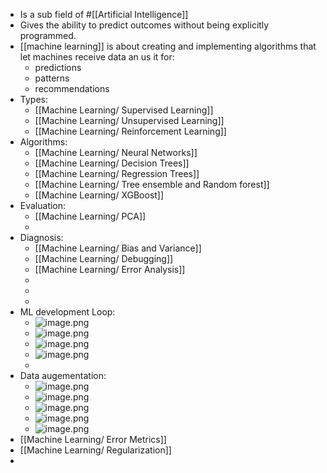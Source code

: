 - Is a sub field of #[[Artificial Intelligence]]
- Gives the ability to predict outcomes without being explicitly programmed.
- [[machine learning]] is about creating and implementing algorithms that let machines receive data an us it for:
	- predictions
	- patterns
	- recommendations
- Types:
	- [[Machine Learning/ Supervised Learning]]
	- [[Machine Learning/ Unsupervised Learning]]
	- [[Machine Learning/ Reinforcement Learning]]
- Algorithms:
	- [[Machine Learning/ Neural Networks]]
	- [[Machine Learning/ Decision Trees]]
	- [[Machine Learning/ Regression Trees]]
	- [[Machine Learning/ Tree ensemble and Random forest]]
	- [[Machine Learning/ XGBoost]]
- Evaluation:
	- [[Machine Learning/ PCA]]
	-
- Diagnosis:
	- [[Machine Learning/ Bias and Variance]]
	- [[Machine Learning/ Debugging]]
	- [[Machine Learning/ Error Analysis]]
	-
	-
	-
- ML development Loop:
	- ![image.png](../assets/image_1676229404919_0.png)
	- ![image.png](../assets/image_1676237560303_0.png)
	- ![image.png](../assets/image_1676237733730_0.png)
	- ![image.png](../assets/image_1676238035581_0.png)
	-
- Data augementation:
	- ![image.png](../assets/image_1676236133212_0.png)
	- ![image.png](../assets/image_1676236255098_0.png)
	- ![image.png](../assets/image_1676236349008_0.png)
	- ![image.png](../assets/image_1676236382394_0.png)
	- ![image.png](../assets/image_1676236439188_0.png)
- [[Machine Learning/ Error Metrics]]
- [[Machine Learning/ Regularization]]
-